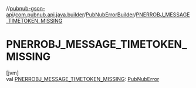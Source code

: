 //[pubnub-gson-api](../../../index.md)/[com.pubnub.api.java.builder](../index.md)/[PubNubErrorBuilder](index.md)/[PNERROBJ_MESSAGE_TIMETOKEN_MISSING](-p-n-e-r-r-o-b-j_-m-e-s-s-a-g-e_-t-i-m-e-t-o-k-e-n_-m-i-s-s-i-n-g.md)

# PNERROBJ_MESSAGE_TIMETOKEN_MISSING

[jvm]\
val [PNERROBJ_MESSAGE_TIMETOKEN_MISSING](-p-n-e-r-r-o-b-j_-m-e-s-s-a-g-e_-t-i-m-e-t-o-k-e-n_-m-i-s-s-i-n-g.md): [PubNubError](../../../../../pubnub-kotlin/pubnub-kotlin-api/pubnub-kotlin-api/com.pubnub.api/-pub-nub-error/index.md)
